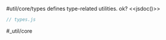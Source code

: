 #util/core/types defines type-related utilities. ok?
<<jsdoc()>>

```js_removed:types.js
// types.js
```

#_util/core